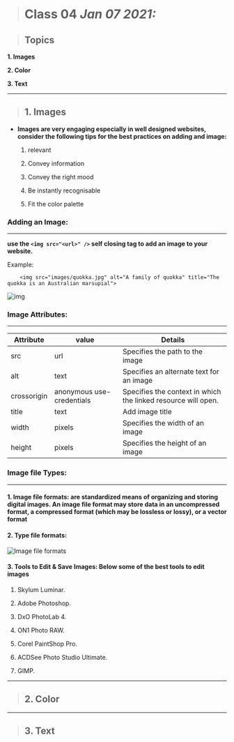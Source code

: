 > # Class 04  *Jan 07 2021:*

> ## Topics

__1. Images__ 

__2. Color__ 

__3. Text__

---

> ## 1. Images

 * **Images are very engaging especially in well designed websites, consider the following tips for the best practices on adding and image:**

    1. relevant
    
    2. Convey information
    
    3. Convey the right mood
    
    4. Be instantly recognisable
    
    5. Fit the color palette

###  **Adding an Image:**

---

**use the `<img src="<url>" />` self closing tag to add an image to your website.**

Example:  

        <img src="images/quokka.jpg" alt="A family of quokka" title="The quokka is an Australian marsupial">
        
 
 ![img](https://www.miltonmarketing.com/wp-content/uploads/2018/03/mmhtmlimgtag424243image-tag-example.jpg)
 

 
 ###  **Image Attributes:**
 
 ----
 
| Attribute   | value                     | Details                                                       |
|-------------|---------------------------|---------------------------------------------------------------|
| src         | url                       | Specifies the path to the image                               |
| alt         | text                      | Specifies an alternate text for an image                      |
| crossorigin | anonymous use-credentials | Specifies the context in which the linked resource will open. |
| title       | text                      | Add image title                                               |
| width       | pixels                    | Specifies the width of an image                               |
| height      | pixels                    | Specifies the height of an image                              |


 ### **Image file Types:**
 
 ---

#### 1. **Image file formats:** are standardized means of organizing and storing digital images. An image file format may store data in an uncompressed format, a compressed format (which may be lossless or lossy), or a vector format

#### 2. **Type file formats:**

  ![Image file formats](https://www.graphicsmill.com/Aurigma/Images/GM7/image-formats.svg)
  
#### 3. **Tools to Edit & Save Images:** Below some of the best tools to edit images

  1. Skylum Luminar. 
  
  2. Adobe Photoshop. 
  
  3. DxO PhotoLab 4. 
  
  4. ON1 Photo RAW. 
  
  5. Corel PaintShop Pro. 
  
  6. ACDSee Photo Studio Ultimate. 
  
  7. GIMP.


---

> ## 2. Color

---

> ## 3. Text
